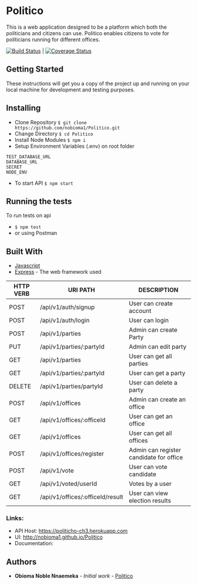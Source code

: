 # Politico

This is a web application designed to be a platform which both the politicians and citizens can use.
Politico enables citizens to vote for politicians running for different offices.


[![Build Status](https://travis-ci.com/nobioma1/Politico.svg?branch=develop)](https://travis-ci.com/nobioma1/Politico)   |   [![Coverage Status](https://coveralls.io/repos/github/nobioma1/Politico/badge.svg?branch=develop)](https://coveralls.io/github/nobioma1/Politico?branch=develop)

## Getting Started
These instructions will get you a copy of the project up and running on your local machine for development and testing purposes.
## Installing
* Clone Repository
```$ git clone https://github.com/nobioma1/Politico.git```
* Change Directory 
```$ cd Politico```
* Install Node Modules 
```$ npm i```
* Setup Environment Variables (.env) on root folder 
```
TEST_DATABASE_URL
DATABASE_URL
SECRET
NODE_ENV
```
* To start API 
```$ npm start```

## Running the tests
To run tests on api
- ```$ npm test```
- or using Postman

## Built With
* [Javascript](http://es6-features.org/) 
* [Express](https://expressjs.com/) - The web framework used

HTTP VERB | URI PATH | DESCRIPTION
------------ | ------------- | -------------
POST | /api/v1/auth/signup | User can create account 
POST | /api/v1/auth/login | User can login
POST | /api/v1/parties | Admin can create Party 
PUT | /api/v1/parties/:partyId | Admin can edit party
GET | /api/v1/parties | User can get all parties
GET | /api/v1/parties/:partyId | User can get a party
DELETE | /api/v1/parties/partyId | User can delete a party
POST | /api/v1/offices | Admin can create an office
GET | /api/v1/offices/:officeId | User can get an office
GET | /api/v1/offices | User can get all offices
POST | /api/v1/offices/register | Admin can register candidate for office
POST | /api/v1/vote | User can vote candidate
GET | /api/v1/voted/userId | Votes by a user
GET | /api/v1/offices/:officeId/result | User can view election results

### Links:
- API Host: https://politicho-ch3.herokuapp.com
- UI: http://nobioma1.github.io/Politico
- Documentation: 


## Authors

* **Obioma Noble Nnaemeka** - *Initial work* - [Politico](https://github.com/nobioma1/Politico)
